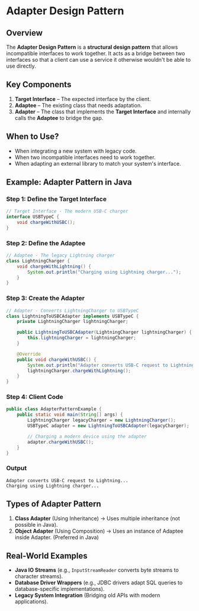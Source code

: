 # Adapter Design Pattern 

## Overview
The **Adapter Design Pattern** is a **structural design pattern** that allows incompatible interfaces to work together. It acts as a bridge between two interfaces so that a client can use a service it otherwise wouldn't be able to use directly.

## Key Components
1. **Target Interface** – The expected interface by the client.
2. **Adaptee** – The existing class that needs adaptation.
3. **Adapter** – The class that implements the **Target Interface** and internally calls the **Adaptee** to bridge the gap.

## When to Use?
- When integrating a new system with legacy code.
- When two incompatible interfaces need to work together.
- When adapting an external library to match your system's interface.

## Example: Adapter Pattern in Java
### Step 1: Define the Target Interface
```java
// Target Interface - The modern USB-C charger
interface USBTypeC {
    void chargeWithUSBC();
}
```

### Step 2: Define the Adaptee
```java
// Adaptee - The legacy Lightning charger
class LightningCharger {
    void chargeWithLightning() {
        System.out.println("Charging using Lightning charger...");
    }
}
```

### Step 3: Create the Adapter
```java
// Adapter - Converts LightningCharger to USBTypeC
class LightningToUSBCAdapter implements USBTypeC {
    private LightningCharger lightningCharger;

    public LightningToUSBCAdapter(LightningCharger lightningCharger) {
        this.lightningCharger = lightningCharger;
    }

    @Override
    public void chargeWithUSBC() {
        System.out.println("Adapter converts USB-C request to Lightning...");
        lightningCharger.chargeWithLightning();
    }
}
```

### Step 4: Client Code
```java
public class AdapterPatternExample {
    public static void main(String[] args) {
        LightningCharger legacyCharger = new LightningCharger();
        USBTypeC adapter = new LightningToUSBCAdapter(legacyCharger);

        // Charging a modern device using the adapter
        adapter.chargeWithUSBC();
    }
}
```

### Output
```
Adapter converts USB-C request to Lightning...
Charging using Lightning charger...
```

## Types of Adapter Pattern
1. **Class Adapter** (Using Inheritance) → Uses multiple inheritance (not possible in Java).
2. **Object Adapter** (Using Composition) → Uses an instance of Adaptee inside Adapter. (Preferred in Java)

## Real-World Examples
- **Java IO Streams** (e.g., `InputStreamReader` converts byte streams to character streams).
- **Database Driver Wrappers** (e.g., JDBC drivers adapt SQL queries to database-specific implementations).
- **Legacy System Integration** (Bridging old APIs with modern applications).


